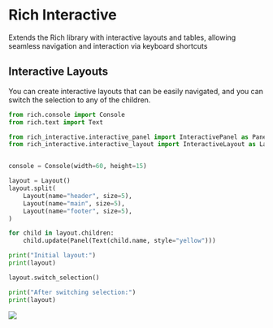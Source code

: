 # Rich Interactive
Extends the Rich library with interactive layouts and tables, allowing seamless navigation and interaction via keyboard shortcuts


## Interactive Layouts

You can create interactive layouts that can be easily navigated, and you can switch the selection to any of the children.

```python
from rich.console import Console
from rich.text import Text

from rich_interactive.interactive_panel import InteractivePanel as Panel
from rich_interactive.interactive_layout import InteractiveLayout as Layout


console = Console(width=60, height=15)

layout = Layout()
layout.split(
    Layout(name="header", size=5),
    Layout(name="main", size=5),
    Layout(name="footer", size=5),
)

for child in layout.children:
    child.update(Panel(Text(child.name, style="yellow")))

print("Initial layout:")
print(layout)

layout.switch_selection()

print("After switching selection:")
print(layout)

```

<!-- ![](./docs/images/interactive_layout.png) -->
![](https://raw.githubusercontent.com/noisy/rich_interactive/main/docs/images/interactive_layout.png)
